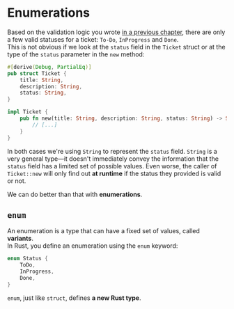 # Enumerations

Based on the validation logic you wrote [in a previous chapter](../03_ticket_v1/02_validation.md),
there are only a few valid statuses for a ticket: `To-Do`, `InProgress` and `Done`.\
This is not obvious if we look at the `status` field in the `Ticket` struct or at the type of the `status`
parameter in the `new` method:

```rust
#[derive(Debug, PartialEq)]
pub struct Ticket {
    title: String,
    description: String,
    status: String,
}

impl Ticket {
    pub fn new(title: String, description: String, status: String) -> Self {
        // [...]
    }
}
```

In both cases we're using `String` to represent the `status` field.
`String` is a very general type—it doesn't immediately convey the information that the `status` field
has a limited set of possible values. Even worse, the caller of `Ticket::new` will only find out **at runtime**
if the status they provided is valid or not.

We can do better than that with **enumerations**.

## `enum`

An enumeration is a type that can have a fixed set of values, called **variants**.\
In Rust, you define an enumeration using the `enum` keyword:

```rust
enum Status {
    ToDo,
    InProgress,
    Done,
}
```

`enum`, just like `struct`, defines **a new Rust type**.
